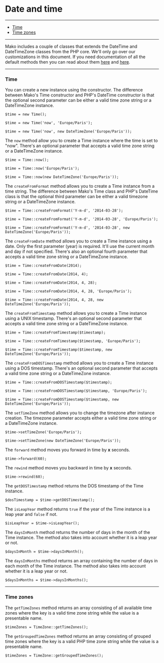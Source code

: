 # Date and time

--------------------------------------------------------

* [Time](#time)
* [Time zones](#time_zones)

--------------------------------------------------------

Mako includes a couple of classes that extends the DateTime and DateTimeZone classes from the PHP core. We'll only go over our customizations in this document. If you need documentation of all the default methods then you can read about them [here](http://www.php.net/manual/en/class.datetime.php) and [here](http://php.net/manual/en/class.datetimezone.php).

--------------------------------------------------------

<a id="time"></a>

### Time

You can create a new instance using the constructor. The difference between Mako's Time constructor and PHP's DateTime constructor is that the optional second parameter can be either a valid time zone string or a DateTimeZone instance.

```
$time = new Time();

$time = new Time('now', 'Europe/Paris');

$time = new Time('now', new DateTimeZone('Europe/Paris'));
```

The `now` method allow you to create a Time instance where the time is set to "now". There's an optional parameter that accepts a valid time zone string or a DateTimeZone instance.

```
$time = Time::now();

$time = Time::now('Europe/Paris');

$time = Time::now(new DateTimeZone('Europe/Paris'));
```

The `createFromFormat` method allows you to create a Time instance from a time string. The difference between Mako's Time class and PHP's DateTime class is  that the optional third parameter can be either a valid timezone string or a DateTimeZone instance.

```
$time = Time::createFromFormat('Y-m-d', '2014-03-28');

$time = Time::createFromFormat('Y-m-d', '2014-03-28', 'Europe/Paris');

$time = Time::createFromFormat('Y-m-d', '2014-03-28', new DateTimeZone('Europe/Paris'));
```

The `createFromDate` method allows you to create a Time instance using a date. Only the first parameter (year) is required. It'll use the current month and day if not specified. There's also an optional fourth parameter that accepts a valid time zone string or a DateTimeZone instance.

```
$time = Time::createFromDate(2014);

$time = Time::createFromDate(2014, 4);

$time = Time::createFromDate(2014, 4, 28);

$time = Time::createFromDate(2014, 4, 28, 'Europe/Paris');

$time = Time::createFromDate(2014, 4, 28, new DateTimeZone('Europe/Paris'));
```

The `createFromTimestamp` method allows you to create a Time instance using a UNIX timestamp. There's an optional second parameter that accepts a valid time zone string or a DateTimeZone instance.

```
$time = Time::createFromTimestamp($timestamp);

$time = Time::createFromTimestamp($timestamp, 'Europe/Paris');

$time = Time::createFromTimestamp($timestamp, new DateTimeZone('Europe/Paris'));
```

The `createFromDOSTimestamp` method allows you to create a Time instance using a DOS timestamp. There's an optional second parameter that accepts a valid time zone string or a DateTimeZone instance.

```
$time = Time::createFromDOSTimestamp($timestamp);

$time = Time::createFromDOSTimestamp($timestamp, 'Europe/Paris');

$time = Time::createFromDOSTimestamp($timestamp, new DateTimeZone('Europe/Paris'));
```

The `setTimeZone` method allows you to change the timezone after instance creation. The timezone parameter accepts either a valid time zone string or a DateTimeZone instance.

```
$time->setTimeZone('Europe/Paris');

$time->setTimeZone(new DateTimeZone('Europe/Paris'));
```

The `forward` method moves you forward in time by **x** seconds.

```
$time->forward(60);
```

The `rewind` method moves you backward in time by **x** seconds.

```
$time->rewind(60);
```

The `getDOSTimestamp` method returns the DOS timestamp of the Time instance.

```
$dosTimestamp = $time->getDOSTimestamp();
```

The `isLeapYear` method returns `true` if the year of the Time instance is a leap year and `false` if not.

```
$isLeapYear = $time->isLeapYear();
```

The `daysInMonth` method returns the number of days in the month of the Time instance. The method also takes into account whether it is a leap year or not.

```
$daysInMonth = $time->daysInMonth();
```

The `daysInMonths` method returns an array containing the number of days in each month of the Time instance. The method also takes into account whether it is a leap year or not.

```
$daysInMonths = $time->daysInMonths();
```

--------------------------------------------------------

<a id="time_zones"></a>

### Time zones

The `getTimeZones` method returns an array consisting of all available time zones where the key is a valid time zone string while the value is a presentable name.

```
$timeZones = TimeZone::getTimeZones();
```

The `getGroupedTimeZones` method returns an array consisting of grouped time zones where the key is a valid PHP time zone string while the value is a presentable name.

```
$timeZones = TimeZone::getGroupedTimeZones();
```
